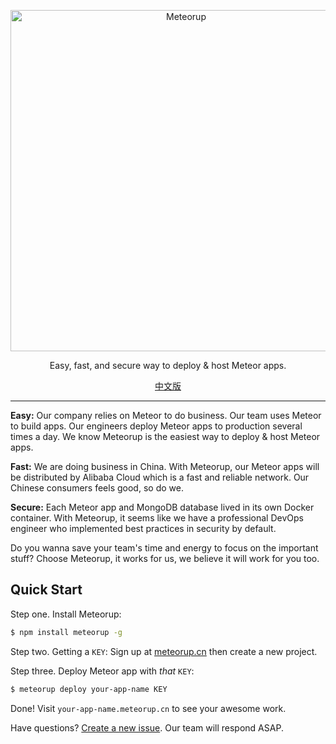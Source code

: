 <p align="center">
  <a href="http://meteorup.cn/">
    <img alt="Meteorup" src="https://rawgit.com/meteorup/meteorup/master/logo.svg" width="546">
  </a>
</p>

<p align="center">
  Easy, fast, and secure way to deploy & host Meteor apps.
</p>

<p align="center">
  <a href="https://github.com/meteorup/meteorup/blob/master/README.zh_CN.md">中文版</a>
</p>

---

**Easy:** Our company relies on Meteor to do business. Our team uses Meteor to build apps. Our engineers deploy Meteor apps to production several times a day. We know Meteorup is the easiest way to deploy & host Meteor apps.

**Fast:** We are doing business in China. With Meteorup, our Meteor apps will be distributed by Alibaba Cloud which is a fast and reliable network. Our Chinese consumers feels good, so do we.

**Secure:** Each Meteor app and MongoDB database lived in its own Docker container. With Meteorup, it seems like we have a professional DevOps engineer who implemented best practices in security by default.

Do you wanna save your team's time and energy to focus on the important stuff? Choose Meteorup, it works for us, we believe it will work for you too.

## Quick Start

Step one. Install Meteorup:

```bash
$ npm install meteorup -g
```

Step two. Getting a `KEY`: Sign up at [meteorup.cn](http://meteorup.cn/) then create a new project.

Step three. Deploy Meteor app with _that_ `KEY`:

```bash
$ meteorup deploy your-app-name KEY
```

Done! Visit `your-app-name.meteorup.cn` to see your awesome work.

Have questions? [Create a new issue](https://github.com/meteorup/meteorup/issues). Our team will respond ASAP.
